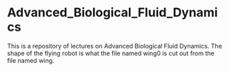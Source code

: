 # Advanced_Biological_Fluid_Dynamics
This is a repository of lectures on  Advanced Biological Fluid Dynamics.
The shape of the flying robot is what the file named wing0 is cut out from the file named 
wing.

